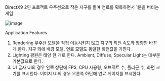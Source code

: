 DirectX9 2인 프로젝트
우주선으로 작은 지구를 돌며 연료를 획득하면서 1분을 버티는 게임

![image](https://github.com/sa04108/CGP_Project_LKY_JHB/assets/26221823/a411a197-f67d-452b-9bed-882e41113acf)

Application Features
1. Rendering
우주선 모델을 직접 이동시키지 않고 지구의 회전 속도와 방향만 바꾸게 한다. 지구 외에 배경 모델, 연료 모델도 동일한 회전값을 가진다.
2. Lighting
광원은 태양 한 개로 한다. Ambient, Diffuse, Specular Light는 대부분 기본값으로 한다.
3. UI
글자 UI의 경우 왼쪽 상단에 FPS, CPU 사용량, 오브젝트 수, 폴리곤 수, 화면 크기를 표시한다.
이미지 UI의 경우 오른쪽 하단에 연료 게이지를 표시한다.
